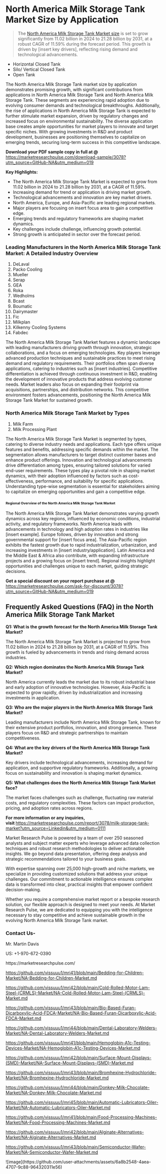 <h1>North America Milk Storage Tank Market&nbsp;Size by Application</h1><blockquote><p>The <a href="https://marketresearchpulse.com/download-sample/3078?utm_source=GitHub-NA&amp;utm_medium=019">North America Milk Storage Tank Market size</a> is set to grow significantly from 11.02 billion in 2024 to 21.28 billion by 2031, at a robust CAGR of 11.59% during the forecast period. This growth is driven by [insert key drivers], reflecting rising demand and technological advancements.</p></blockquote><ul><li>Horizontal Closed Tank <li> Silo/ Vertical Closed Tank <li> Open Tank</li></ul><p>The North America Milk Storage Tank market size by application demonstrates promising growth, with significant contributions from applications in North America Milk Storage Tank and North America Milk Storage Tank. These segments are experiencing rapid adoption due to evolving consumer demands and technological breakthroughs. Additionally, the rise of applications in North America Milk Storage Tank is expected to further stimulate market expansion, driven by regulatory changes and increased focus on environmental sustainability. The diverse application base creates ample opportunities for market players to innovate and target specific niches. With growing investments in R&D and product development, businesses are positioning themselves to capitalize on emerging trends, securing long-term success in this competitive landscape.</p><p><strong>Download your PDF sample copy in full at @ </strong><a href="https://marketresearchpulse.com/download-sample/3078?utm_source=GitHub-NA&amp;utm_medium=019">https://marketresearchpulse.com/download-sample/3078?utm_source=GitHub-NA&amp;utm_medium=019</a></p><p><strong>Key Highlights: </strong></p><ul><li>The North America Milk Storage Tank Market is expected to grow from 11.02 billion in 2024 to 21.28 billion by 2031, at a CAGR of 11.59%.</li><li>Increasing demand for trend or application is driving market growth.</li><li>Technological advancements and innovation are key market drivers.</li><li>North America, Europe, and Asia-Pacific are leading regional markets.</li><li>Major players are focusing on insert focus area to gain a competitive edge.</li><li>Emerging trends and regulatory frameworks are shaping market dynamics.</li><li>Key challenges include challenge, influencing growth potential.</li><li>Strong growth is anticipated in sector over the forecast period.</li></ul><h3>Leading Manufacturers in the North America Milk Storage Tank Market: A Detailed Industry Overview</h3><ol><li>DeLaval</li><li>Packo Cooling</li><li>Mueller</li><li>Serap</li><li>GEA</li><li>Roka</li><li>Wedholms</li><li>Bcast</li><li>Boumatic</li><li>Dairymaster</li><li>Fic</li><li>Milkplan</li><li>Kilkenny Cooling Systems</li><li>Fabdec</li></ol><div class="flex max-w-full flex-col flex-grow"><div class="min-h-8 text-message flex w-full flex-col items-end gap-2 whitespace-normal break-words [.text-message+&amp;]:mt-5" dir="auto" data-message-author-role="assistant" data-message-id="fd8432e4-4910-450d-b182-61b7bfb0a01f" data-message-model-slug="gpt-4o"><div class="flex w-full flex-col gap-1 empty:hidden first:pt-[3px]"><div class="markdown prose w-full break-words dark:prose-invert light"><p>The North America Milk Storage Tank Market features a dynamic landscape with leading manufacturers driving growth through innovation, strategic collaborations, and a focus on emerging technologies. Key players leverage advanced production techniques and sustainable practices to meet rising demand and regulatory requirements. Their portfolios often span diverse applications, catering to industries such as [insert industries]. Competitive differentiation is achieved through continuous investment in R&amp;D, enabling the development of innovative products that address evolving customer needs. Market leaders also focus on expanding their footprint via acquisitions, partnerships, and distribution networks. This competitive environment fosters advancements, positioning the North America Milk Storage Tank Market for sustained growth.</p></div></div></div></div><h3>North America Milk Storage Tank Market by Types</h3><ol><li>Milk Farm <li> Milk Processing Plant</li></ol><div class="flex max-w-full flex-col flex-grow"><div class="min-h-8 text-message flex w-full flex-col items-end gap-2 whitespace-normal break-words [.text-message+&amp;]:mt-5" dir="auto" data-message-author-role="assistant" data-message-id="084470be-0bb7-4664-bddf-5156b4f41249" data-message-model-slug="gpt-4o-mini"><div class="flex w-full flex-col gap-1 empty:hidden first:pt-[3px]"><div class="markdown prose w-full break-words dark:prose-invert light"><p>The North America Milk Storage Tank Market is segmented by types, catering to diverse industry needs and applications. Each type offers unique features and benefits, addressing specific demands within the market. The segmentation allows manufacturers to target distinct customer bases and enhance product offerings. Innovation and technological advancements drive differentiation among types, ensuring tailored solutions for varied end-user requirements. These types play a pivotal role in shaping market dynamics, with their adoption influenced by factors such as cost-effectiveness, performance, and suitability for specific applications. Understanding type-wise segmentation is essential for stakeholders aiming to capitalize on emerging opportunities and gain a competitive edge.</p></div></div></div></div><h3><span style="font-size: 11px;">Regional Overview of the North America Milk Storage Tank Market</span></h3><div class="flex max-w-full flex-col flex-grow"><div class="min-h-8 text-message flex w-full flex-col items-end gap-2 whitespace-normal break-words [.text-message+&amp;]:mt-5" dir="auto" data-message-author-role="assistant" data-message-id="e9038762-ce64-4e30-91c9-9bd413514231" data-message-model-slug="gpt-4o-mini"><div class="flex w-full flex-col gap-1 empty:hidden first:pt-[3px]"><div class="markdown prose w-full break-words dark:prose-invert light"><p>The North America Milk Storage Tank Market demonstrates varying growth dynamics across key regions, influenced by economic conditions, industrial activity, and regulatory frameworks. North America leads with advancements in technology and high adoption rates in industries like [insert example]. Europe follows, driven by innovation and strong governmental support for [insert focus area]. The Asia-Pacific region exhibits the fastest growth due to rapid industrialization, urbanization, and increasing investments in [insert industry/application]. Latin America and the Middle East &amp; Africa also contribute, with expanding infrastructure projects and a growing focus on [insert trend]. Regional insights highlight opportunities and challenges unique to each market, guiding strategic decisions.</p></div></div></div></div><p><strong>Get a special discount on your report purchase at @ </strong><a href="https://marketresearchpulse.com/ask-for-discount/3078?utm_source=GitHub-NA&amp;utm_medium=019">https://marketresearchpulse.com/ask-for-discount/3078?utm_source=GitHub-NA&amp;utm_medium=019</a></p><h2>Frequently Asked Questions (FAQ) in the North America Milk Storage Tank Market</h2><p><strong>Q1: What is the growth forecast for the North America Milk Storage Tank Market?</strong></p><p>The North America Milk Storage Tank Market is projected to grow from 11.02 billion in 2024 to 21.28 billion by 2031, at a CAGR of 11.59%. This growth is fueled by advancements in trends and rising demand across industries.</p><p><strong>Q2: Which region dominates the North America Milk Storage Tank Market?</strong></p><p>North America currently leads the market due to its robust industrial base and early adoption of innovative technologies. However, Asia-Pacific is expected to grow rapidly, driven by industrialization and increasing investments in application.</p><p><strong>Q3: Who are the major players in the North America Milk Storage Tank Market?</strong></p><p>Leading manufacturers include North America Milk Storage Tank, known for their extensive product portfolios, innovation, and strong presence. These players focus on R&amp;D and strategic partnerships to maintain competitiveness.</p><p><strong>Q4: What are the key drivers of the North America Milk Storage Tank Market?</strong></p><p>Key drivers include technological advancements, increasing demand for application, and supportive regulatory frameworks. Additionally, a growing focus on sustainability and innovation is shaping market dynamics.</p><p><strong>Q5: What challenges does the North America Milk Storage Tank Market face?</strong></p><p>The market faces challenges such as challenge, fluctuating raw material costs, and regulatory complexities. These factors can impact production, pricing, and adoption rates across regions.</p><p><strong>For more information or any inquiries, visit&nbsp;</strong><a href="https://marketresearchpulse.com/report/3078/milk-storage-tank-market?utm_source=Linkedin&utm_medium=0111">https://marketresearchpulse.com/report/3078/milk-storage-tank-market?utm_source=Linkedin&utm_medium=0111</a></p><p>Market Research Pulse is powered by a team of over 250 seasoned analysts and subject matter experts who leverage advanced data collection techniques and robust research methodologies to deliver actionable insights. We go beyond data presentation, offering deep analysis and strategic recommendations tailored to your business goals.</p><p>With expertise spanning over 25,000 high-growth and niche markets, we specialize in providing customized solutions that address your unique challenges. Our commitment to actionable intelligence ensures complex data is transformed into clear, practical insights that empower confident decision-making.</p><p>Whether you require a comprehensive market report or a bespoke research solution, our flexible approach is designed to meet your needs. At Market Research Pulse, we are dedicated to equipping you with the intelligence necessary to stay competitive and achieve sustainable growth in the evolving North America Milk Storage Tank market.</p><h3><strong>Contact Us-</strong></h3><p>Mr. Martin Davis</p><p>US: +1-970-672-0390</p><p>https://marketresearchpulse.com/</p><p><a href="https://github.com/vissuuu1/mri41/blob/main/Bedding-for-Children-Market/NA-Bedding-for-Children-Market.md">https://github.com/vissuuu1/mri41/blob/main/Bedding-for-Children-Market/NA-Bedding-for-Children-Market.md</a></p><p><a href="https://github.com/vissuuu1/mri42/blob/main/Cold-Rolled-Motor-Lam-Steel-(CRMLS)-Market/NA-Cold-Rolled-Motor-Lam-Steel-(CRMLS)-Market.md">https://github.com/vissuuu1/mri42/blob/main/Cold-Rolled-Motor-Lam-Steel-(CRMLS)-Market/NA-Cold-Rolled-Motor-Lam-Steel-(CRMLS)-Market.md</a></p><p><a href="https://github.com/vissuuu1/mri43/blob/main/Bio-Based-Furan-Dicarboxylic-Acid-FDCA-Market/NA-Bio-Based-Furan-Dicarboxylic-Acid-FDCA-Market.md">https://github.com/vissuuu1/mri43/blob/main/Bio-Based-Furan-Dicarboxylic-Acid-FDCA-Market/NA-Bio-Based-Furan-Dicarboxylic-Acid-FDCA-Market.md</a></p><p><a href="https://github.com/vissuuu1/mri44/blob/main/Dental-Laboratory-Welders-Market/NA-Dental-Laboratory-Welders-Market.md">https://github.com/vissuuu1/mri44/blob/main/Dental-Laboratory-Welders-Market/NA-Dental-Laboratory-Welders-Market.md</a></p><p><a href="https://github.com/vissuuu1/mri41/blob/main/Hemoglobin-A1c-Testing-Devices-Market/NA-Hemoglobin-A1c-Testing-Devices-Market.md">https://github.com/vissuuu1/mri41/blob/main/Hemoglobin-A1c-Testing-Devices-Market/NA-Hemoglobin-A1c-Testing-Devices-Market.md</a></p><p><a href="https://github.com/vissuuu1/mri42/blob/main/Surface-Mount-Displays-(SMD)-Market/NA-Surface-Mount-Displays-(SMD)-Market.md">https://github.com/vissuuu1/mri42/blob/main/Surface-Mount-Displays-(SMD)-Market/NA-Surface-Mount-Displays-(SMD)-Market.md</a></p><p><a href="https://github.com/vissuuu1/mri43/blob/main/Bromhexine-Hydrochloride-Market/NA-Bromhexine-Hydrochloride-Market.md">https://github.com/vissuuu1/mri43/blob/main/Bromhexine-Hydrochloride-Market/NA-Bromhexine-Hydrochloride-Market.md</a></p><p><a href="https://github.com/vissuuu1/mri44/blob/main/Donkey-Milk-Chocolate-Market/NA-Donkey-Milk-Chocolate-Market.md">https://github.com/vissuuu1/mri44/blob/main/Donkey-Milk-Chocolate-Market/NA-Donkey-Milk-Chocolate-Market.md</a></p><p><a href="https://github.com/vissuuu1/mri45/blob/main/Automatic-Lubricators-Oiler-Market/NA-Automatic-Lubricators-Oiler-Market.md">https://github.com/vissuuu1/mri45/blob/main/Automatic-Lubricators-Oiler-Market/NA-Automatic-Lubricators-Oiler-Market.md</a></p><p><a href="https://github.com/vissuuu1/mri41/blob/main/Food-Processing-Machines-Market/NA-Food-Processing-Machines-Market.md">https://github.com/vissuuu1/mri41/blob/main/Food-Processing-Machines-Market/NA-Food-Processing-Machines-Market.md</a></p><p><a href="https://github.com/vissuuu1/mri42/blob/main/Alginate-Alternatives-Market/NA-Alginate-Alternatives-Market.md">https://github.com/vissuuu1/mri42/blob/main/Alginate-Alternatives-Market/NA-Alginate-Alternatives-Market.md</a></p><p><a href="https://github.com/vissuuu1/mri43/blob/main/Semiconductor-Wafer-Market/NA-Semiconductor-Wafer-Market.md">https://github.com/vissuuu1/mri43/blob/main/Semiconductor-Wafer-Market/NA-Semiconductor-Wafer-Market.md</a></p>
![image](https://github.com/user-attachments/assets/6a8b2548-4aea-4707-9c88-964320311e56)
